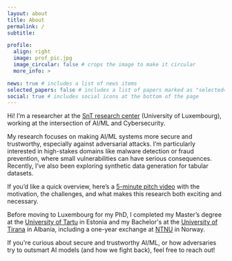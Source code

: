 ```yaml
---
layout: about
title: About
permalink: /
subtitle: 

profile:
  align: right
  image: prof_pic.jpg
  image_circular: false # crops the image to make it circular
  more_info: >

news: true # includes a list of news items
selected_papers: false # includes a list of papers marked as "selected={true}"
social: true # includes social icons at the bottom of the page
---
```


Hi! I’m a researcher at the [SnT research center](https://www.uni.lu/snt-en/) (University of Luxembourg), working at the intersection of AI/ML and Cybersecurity. 

My research focuses on making AI/ML systems more secure and trustworthy, especially against adversarial attacks. I’m particularly interested in high-stakes domains like malware detection or fraud prevention, where small vulnerabilities can have serious consequences. Recently, I’ve also been exploring synthetic data generation for tabular datasets.

If you’d like a quick overview, here’s a [5-minute pitch video](https://www.youtube.com/watch?v=AD5uB0sp4Bo) with the motivation, the challenges, and what makes this research both exciting and necessary.

Before moving to Luxembourg for my PhD,  I completed my Master’s degree at the [University of Tartu](https://ut.ee/en) in Estonia and my Bachelor's at the [University of Tirana](https://unitir.edu.al/eng/) in Albania, including a one-year exchange at [NTNU](https://www.ntnu.edu/) in Norway.

If you're curious about secure and trustworthy AI/ML, or how adversaries try to outsmart AI models (and how we fight back), feel free to reach out!